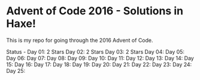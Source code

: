 # Advent of Code 2016 - Solutions in Haxe!

This is my repo for going through the 2016 Advent of Code.

Status -
Day 01: 2 Stars
Day 02: 2 Stars
Day 03: 2 Stars
Day 04: 
Day 05: 
Day 06: 
Day 07: 
Day 08: 
Day 09: 
Day 10: 
Day 11:
Day 12:
Day 13:
Day 14:
Day 15:
Day 16:
Day 17:
Day 18:
Day 19: 
Day 20: 
Day 21: 
Day 22: 
Day 23: 
Day 24: 
Day 25:
